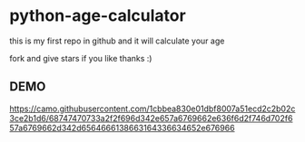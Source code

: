 # python-age-calculator


this is my first repo in github and it will calculate your age 

fork and give stars if you like
thanks :)
## DEMO
https://camo.githubusercontent.com/1cbbea830e01dbf8007a51ecd2c2b02c3ce2b1d6/68747470733a2f2f696d342e657a6769662e636f6d2f746d702f657a6769662d342d6564666138663164336634652e676966
